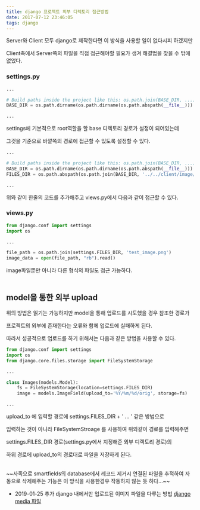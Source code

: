 ```yaml
---
title: django 프로젝트 외부 디렉토리 접근방법
date: 2017-07-12 23:46:05
tags: django
---
```


Server와 Client 모두 django로 제작한다면 이 방식을 사용할 일이 없다시피 하겠지만

Client측에서 Server쪽의 파일을 직접 접근해야할 필요가 생겨 해결법을 찾을 수 밖에 없었다.
<br/>

### settings.py
```py
...

# Build paths inside the project like this: os.path.join(BASE_DIR, ...)
BASE_DIR = os.path.dirname(os.path.dirname(os.path.abspath(__file__)))

...
```

settings에 기본적으로 root역할을 할 base 디렉토리 경로가 설정이 되어있는데

그것을 기준으로 바깥쪽의 경로에 접근할 수 있도록 설정할 수 있다.

```py
...

# Build paths inside the project like this: os.path.join(BASE_DIR, ...)
BASE_DIR = os.path.dirname(os.path.dirname(os.path.abspath(__file__)))
FILES_DIR = os.path.abspath(os.path.join(BASE_DIR, '../../client/image/'))

...
```

위와 같이 한줄의 코드를 추가해주고 views.py에서 다음과 같이 접근할 수 있다.
<by/><by/>

### views.py
```py
from django.conf import settings
import os

...

file_path = os.path.join(settings.FILES_DIR, 'test_image.png')
image_data = open(file_path, "rb").read()
```

image파일뿐만 아니라 다른 형식의 파일도 접근 가능하다.
<br/><br/>


## model을 통한 외부 upload

위의 방법은 읽기는 가능하지만 model을 통해 업로드를 시도했을 경우 참조한 경로가

프로젝트의 외부에 존재한다는 오류와 함께 업로드에 실패하게 된다.

따라서 성공적으로 업로드를 하기 위해서는 다음과 같은 방법을 사용할 수 있다.

```py
from django.conf import settings
import os
from django.core.files.storage import FileSystemStorage

...

class Images(models.Model):
    fs = FileSystemStorage(location=settings.FILES_DIR)
    image = models.ImageField(upload_to='%Y/%m/%d/orig', storage=fs)

...
```

upload_to 에 입력할 경로에 settings.FILES_DIR + ' ... ' 같은 방법으로

입력하는 것이 아니라 FileSystemStroage 를 사용하여 위와같이 경로를 입력해주면

settings.FILES_DIR 경로(settings.py에서 지정해준 외부 디렉토리 경로)의

하위 경로에 upload_to의 경로대로 파일을 저장하게 된다.

<br/>
~~사족으로 smartfields의 database에서 레코드 제거시 연결된 파일을 추적하여 자동으로 삭제해주는 기능은 이 방식을 사용한경우 작동하지 않는 듯 하다...~~





* 2019-01-25 추가
django 내에서만 업로드된 이미지 파일을 다루는 방법
[django media 파일](https://aiirohituzi.github.io/2019/01/25/django-outside-access-2/)